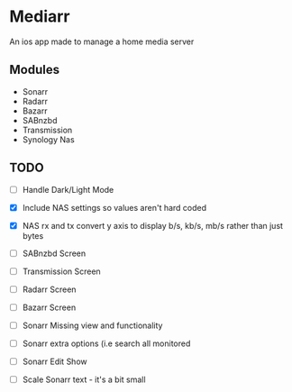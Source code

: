 # Mediarr

An ios app made to manage a home media server

## Modules
- Sonarr
- Radarr
- Bazarr
- SABnzbd
- Transmission
- Synology Nas

## TODO
- [ ] Handle Dark/Light Mode
- [x] Include NAS settings so values aren't hard coded
- [x] NAS rx and tx convert y axis to display b/s, kb/s, mb/s rather than just bytes
- [ ] SABnzbd Screen
- [ ] Transmission Screen
- [ ] Radarr Screen
- [ ] Bazarr Screen
- [ ] Sonarr Missing view and functionality
- [ ] Sonarr extra options (i.e search all monitored
- [ ] Sonarr Edit Show
- [ ] Scale Sonarr text - it's a bit small

